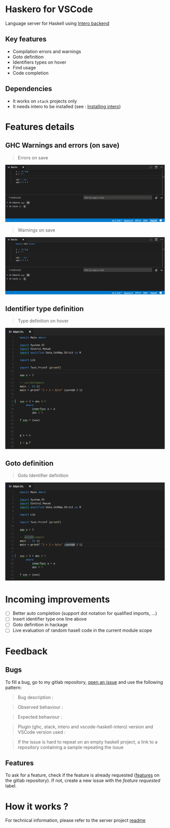 # Haskero for VSCode
Language server for Haskell using [Intero backend](https://github.com/commercialhaskell/intero)

## Key features

* Compilation errors and warnings
* Goto definition
* Identifiers types on hover
* Find usage
* Code completion

## Dependencies

* It works on `stack` projects only
* It needs intero to be installed (see : [Installing intero](https://github.com/commercialhaskell/intero/blob/master/TOOLING.md#installing))


# Features details

## GHC Warnings and errors (on save)

> Errors on save

![GHC Errors](./media/error-on-save.gif "GHC Errors")

> Warnings on save

![GHC Warnings](./media/warning-on-save.gif "GHC Warnings")


## Identifier type definition

> Type definition on hover

![Type definition](./media/type-at.gif "Type definition")

## Goto definition

> Goto Identifier definition

![Goto definition](./media/loc-at.gif "Goto definition")

# Incoming improvements

- [ ] Better auto completion (support dot notation for qualified imports, ...)
- [ ] Insert identifier type one line above
- [ ] Goto definition in hackage
- [ ] Live evaluation of random hasell code in the current module scope

# Feedback

## Bugs

To fill a bug, go to my gitlab repository, [open an issue](https://gitlab.com/vannnns/VSCode-haskell-intero/issues) and use the following pattern:
> Bug description :

> Observed behaviour :

> Expected behaviour :

> Plugin (ghc, stack, intero and vscode-haskell-intero) version and VSCode version used :

> If the issue is hard to repeat on an empty haskell project, a link to a repository containing a sample repeating the issue

## Features

To ask for a feature, check if the feature is already requested ([features](https://gitlab.com/vannnns/VSCode-haskell-intero/issues?label_name%5B%5D=Feature) on the gitlab repository).
If not, create a new issue with the *feature requested* label.

# How it works ?

For technical information, please refer to the server project [readme](https://gitlab.com/vannnns/VSCode-haskell-intero/blob/master/server/README.md)
